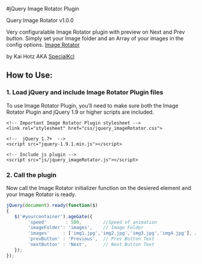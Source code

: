 #jQuery Image Rotator Plugin

 Query Image Rotator v1.0.0

Very configuralable Image Rotator plugin with preview on Next and Prev button.
Simply set your Image folder and an Array of your images in the config options. 
[Image Rotator](https://github.com/SpecialKcl/jQuery-Image-Rotator-Plugin)

by Kai Hotz AKA [SpecialKcl](https://github.com/SpecialKcl) 

## How to Use:

### 1. Load jQuery and include Image Rotator Plugin files

To use Image Rotator Plugin, you’ll need to make sure both the Image Rotator Plugin and jQuery 1.9 or higher scripts are included.

```
<!-- Important Image Rotator Plugin stylesheet -->
<link rel="stylesheet" href="css/jquery_imageRotator.css">

<!--  jQuery 1.7+  -->
<script src="jquery-1.9.1.min.js"></script>

<!-- Include js plugin -->
<script src="js/jquery_imageRotator.js"></script>
```


### 2. Call the plugin

Now call the Image Rotator initializer function on the desiered element and your Image Rotator is ready.

```javascript
jQuery(document).ready(function($)
{
   $('#yourcontainer').ageGate({
    	'speed'       : 500, 		//Speed of animation
        'imageFolder': 'images', 	// Image Folder
        'images'     : ['img1.jpg','img2.jpg','img3.jpg','img4.jpg'], // Array with the names of your Images
        'prevButton' : 'Previous', 	// Prev Button Text
        'nextButton' : 'Next',		// Next Button Text
   });
});
```
